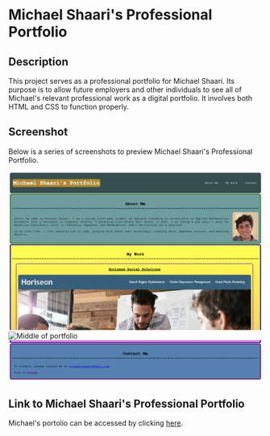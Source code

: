 # Michael Shaari's Professional Portfolio

## Description

This project serves as a professional portfolio for Michael Shaari. Its purpose is to allow future employers and other individuals to see all of Michael's relevant professional work as a digital portfolio. It involves both HTML and CSS to function properly.

## Screenshot

Below is a series of screenshots to preview Michael Shaari's Professional Portfolio.

![Top of portfolio](Assets/Images/PortfolioSS1.png)
![Middle of portfolio](Assets/Images/PortfolioSS2.png)
![Bottom of portfolio](Assets/Images/PortfolioSS3.png)

## Link to Michael Shaari's Professional Portfolio

Michael's portolio can be accessed by clicking [here](https://mshaari.github.io/module-2-challenge/).